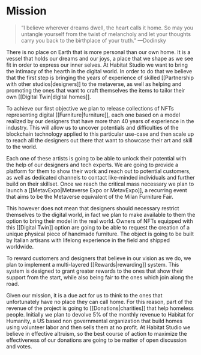 # Mission
> “I     believe wherever dreams dwell, the heart calls it home. So may you     untangle yourself from the twist of melancholy and let your thoughts     carry you back to the birthplace of your truth.”   —Dodinsky  

There is no place on Earth that is more personal than our own home. It is a vessel that holds our dreams and our joys, a place that we shape as we see fit in order to express our inner selves. At Habitat Studio we want to bring the intimacy of the hearth in the digital world. In order to do that we believe that the first step is bringing the years of experience of skilled [[Partnership with other studios|designers]] to the metaverse, as well as helping and promoting the ones that want to craft themselves the items to tailor their own [[Digital Twin|digital homes]].

To achieve our first objective we plan to release collections of NFTs representing digital [[Furniture|furniture]], each one based on a model realized by our designers that have more than 40 years of experience in the industry. This will allow us to uncover potentials and difficulties of the blockchain technology applied to this particular use-case and then scale up to reach all the designers out there that want to showcase their art and skill to the world. 

Each one of these artists is going to be able to unlock their potential with the help of our designers and tech experts. We are going to provide a platform for them to show their work and reach out to potential customers, as well as dedicated channels to contact like-minded individuals and further build on their skillset. Once we reach the critical mass necessary we plan to launch a [[MetavExpo|Metaverse Expo or MetavExpo]], a recurring event that aims to be the Metaverse equivalent of the Milan Furniture Fair.

This however does not mean that designers should necessary restrict themselves to the digital world, in fact we plan to make available to them the option to bring their model in the real world. Owners of NFTs equipped with this [[Digital Twin]] option are going to be able to request the creation of a unique physical piece of handmade furniture. The object is going to be built by Italian artisans with lifelong experience in the field and shipped worldwide.

To reward customers and designers that believe in our vision as we do, we plan to implement a multi-layered [[Rewards|rewarding]] system. This system is designed to grant greater rewards to the ones that show their support from the start, while also being fair to the ones which join along the road.

Given our mission, it is a due act for us to think to the ones that unfortunately have no place they can call home. For this reason, part of the revenue of the project is going to [[Donations|charities]] that help homeless people. Initially we plan to devolve 5% of the monthly revenue to Habitat for Humanity, a US based non governmental organization that build homes using volunteer labor and then sells them at no profit. At Habitat Studio we believe in effective altruism, so the best course of action to maximize the effectiveness of our donations are going to be matter of open discussion and votes.